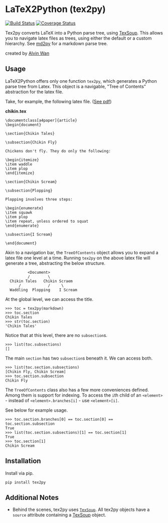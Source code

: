 # LaTeX2Python (tex2py)

[![Build Status](https://travis-ci.org/alvinwan/tex2py.svg?branch=master)](https://travis-ci.org/alvinwan/tex2py)
[![Coverage Status](https://coveralls.io/repos/github/alvinwan/tex2py/badge.svg?branch=master)](https://coveralls.io/github/alvinwan/tex2py?branch=master)

Tex2py converts LaTeX into a Python parse tree, using [TexSoup](http://github.com/alvinwan/texsoup). This allows you to
navigate latex files as trees, using either the default or a custom hierarchy. See [md2py](https://github.com/alvinwan/md2py) for a markdown parse tree.

created by [Alvin Wan](http://alvinwan.com)

## Usage

LaTeX2Python offers only one function `tex2py`, which generates a Python
parse tree from Latex. This object is a navigable, "Tree of Contents"
abstraction for the latex file.

Take, for example, the following latex file. ([See pdf](https://github.com/alvinwan/tex2py/blob/master/tests/samples/chikin.pdf))

**chikin.tex**

```
\documentclass[a4paper]{article}
\begin{document}

\section{Chikin Tales}

\subsection{Chikin Fly}

Chickens don't fly. They do only the following:

\begin{itemize}
\item waddle
\item plop
\end{itemize}

\section{Chikin Scream}

\subsection{Plopping}

Plopping involves three steps:

\begin{enumerate}
\item squawk
\item plop
\item repeat, unless ordered to squat
\end{enumerate}

\subsection{I Scream}

\end{document}
```

Akin to a navigation bar, the `TreeOfContents` object allows you to expand a
latex file one level at a time. Running `tex2py` on the above latex file
will generate a tree, abstracting the below structure.

```
          <Document>
          /        \
  Chikin Tales   Chikin Scraem
      /            /     \
  Waddling  Plopping    I Scream
```

At the global level, we can access the title.

```
>>> toc = tex2py(markdown)
>>> toc.section
Chikin Tales
>>> str(toc.section)
'Chikin Tales'
```

Notice that at this level, there are no `subsection`s.

```
>>> list(toc.subsections)
[]
```

The main `section` has two `subsection`s beneath it. We can access both.

```
>>> list(toc.section.subsections)
[Chikin Fly, Chikin Scream]
>>> toc.section.subsection
Chikin Fly
```

The `TreeOfContents` class also has a few more conveniences defined. Among them
is support for indexing. To access the `i`th child of an `<element>` - instead of `<element>.branches[i]` - use `<element>[i]`.

See below for example usage.

```
>>> toc.section.branches[0] == toc.section[0] == toc.section.subsection
True
>>> list(toc.section.subsections)[1] == toc.section[1]
True
>>> toc.section[1]
Chikin Scream
```

## Installation

Install via pip.

```
pip install tex2py
```

## Additional Notes

- Behind the scenes, tex2py uses [`TexSoup`](https://github.com/alvinwan/TexSoup). All tex2py objects have a
`source` attribute containing a [TexSoup](https://github.com/alvinwan/TexSoup) object.
